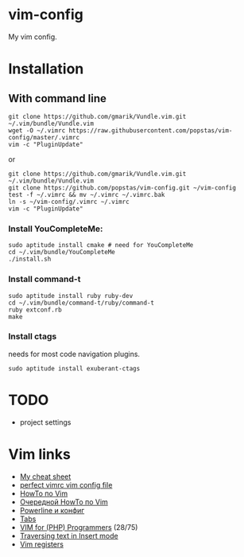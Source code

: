 # vim-config
My vim config.

# Installation

## With command line

```
git clone https://github.com/gmarik/Vundle.vim.git ~/.vim/bundle/Vundle.vim
wget -O ~/.vimrc https://raw.githubusercontent.com/popstas/vim-config/master/.vimrc
vim -c "PluginUpdate"
```

or

```
git clone https://github.com/gmarik/Vundle.vim.git ~/.vim/bundle/Vundle.vim
git clone https://github.com/popstas/vim-config.git ~/vim-config
test -f ~/.vimrc && mv ~/.vimrc ~/.vimrc.bak 
ln -s ~/vim-config/.vimrc ~/.vimrc
vim -c "PluginUpdate"
```

### Install YouCompleteMe:
```
sudo aptitude install cmake # need for YouCompleteMe
cd ~/.vim/bundle/YouCompleteMe
./install.sh
```

### Install command-t
```
sudo aptitude install ruby ruby-dev
cd ~/.vim/bundle/command-t/ruby/command-t
ruby extconf.rb
make
```

### Install ctags
needs for most code navigation plugins.
```
sudo aptitude install exuberant-ctags
``` 



# TODO
- project settings


# Vim links
- [My cheat sheet](cheatsheet.md)
- [perfect vimrc vim config file](http://spf13.com/post/perfect-vimrc-vim-config-file)
- [HowTo по Vim](http://konishchevdmitry.blogspot.ru/2007/09/vim-howto.html)
- [Очередной HowTo по Vim](http://konishchevdmitry.blogspot.ru/2008/07/howto-vim.html)
- [Powerline и конфиг](http://sarkisn.github.io/blog/2014/02/22/vim-config-install/)
- [Tabs](http://habrahabr.ru/post/102373/)
- [VIM for (PHP) Programmers](http://www.slideshare.net/ZendCon/vim-for-php-programmers-presentation) (28/75)
- [Traversing text in Insert mode](http://stackoverflow.com/questions/1737163/traversing-text-in-insert-mode)
- [Vim registers](http://stackoverflow.com/a/3997110)